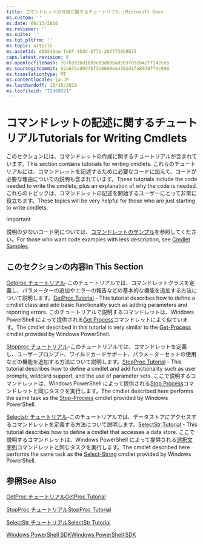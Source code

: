 ```yaml
---
title: コマンドレットの作成に関するチュートリアル |Microsoft Docs
ms.custom: ''
ms.date: 09/13/2016
ms.reviewer: ''
ms.suite: ''
ms.tgt_pltfrm: ''
ms.topic: article
ms.assetid: d0b548aa-febf-45dd-bf71-2077730b9b73
caps.latest.revision: 6
ms.openlocfilehash: 767b392bd1603e83d80bad5b3fd9cb42ff142ce6
ms.sourcegitcommit: 52a67bcd9d7bf3e8600ea4302d1fa8970ff9c998
ms.translationtype: MT
ms.contentlocale: ja-JP
ms.lasthandoff: 10/15/2019
ms.locfileid: "72369321"
---
```

# <a name="tutorials-for-writing-cmdlets"></a><span data-ttu-id="bfd74-102">コマンドレットの記述に関するチュートリアル</span><span class="sxs-lookup"><span data-stu-id="bfd74-102">Tutorials for Writing Cmdlets</span></span>

<span data-ttu-id="bfd74-103">このセクションには、コマンドレットの作成に関するチュートリアルが含まれています。</span><span class="sxs-lookup"><span data-stu-id="bfd74-103">This section contains tutorials for writing cmdlets.</span></span> <span data-ttu-id="bfd74-104">これらのチュートリアルには、コマンドレットを記述するために必要なコードに加えて、コードが必要な理由についての説明も含まれています。</span><span class="sxs-lookup"><span data-stu-id="bfd74-104">These tutorials include the code needed to write the cmdlets, plus an explanation of why the code is needed.</span></span> <span data-ttu-id="bfd74-105">これらのトピックは、コマンドレットの記述を開始するユーザーにとって非常に役立ちます。</span><span class="sxs-lookup"><span data-stu-id="bfd74-105">These topics will be very helpful for those who are just starting to write cmdlets.</span></span>

> [!IMPORTANT]
> <span data-ttu-id="bfd74-106">説明の少ないコード例については、[コマンドレットのサンプル](./cmdlet-samples.md)を参照してください。</span><span class="sxs-lookup"><span data-stu-id="bfd74-106">For those who want code examples with less description, see [Cmdlet Samples](./cmdlet-samples.md).</span></span>

## <a name="in-this-section"></a><span data-ttu-id="bfd74-107">このセクションの内容</span><span class="sxs-lookup"><span data-stu-id="bfd74-107">In This Section</span></span>

<span data-ttu-id="bfd74-108">[Getproc チュートリアル](./getproc-tutorial.md)-このチュートリアルでは、コマンドレットクラスを定義し、パラメーターの追加やエラーの報告などの基本的な機能を追加する方法について説明します。</span><span class="sxs-lookup"><span data-stu-id="bfd74-108">[GetProc Tutorial](./getproc-tutorial.md) - This tutorial describes how to define a cmdlet class and add basic functionality such as adding parameters and reporting errors.</span></span> <span data-ttu-id="bfd74-109">このチュートリアルで説明するコマンドレットは、Windows PowerShell によって提供される[Get Process](/powershell/module/Microsoft.PowerShell.Management/Get-Process)コマンドレットによく似ています。</span><span class="sxs-lookup"><span data-stu-id="bfd74-109">The cmdlet described in this tutorial is very similar to the [Get-Process](/powershell/module/Microsoft.PowerShell.Management/Get-Process) cmdlet provided by Windows PowerShell.</span></span>

<span data-ttu-id="bfd74-110">[Stopproc チュートリアル](./stopproc-tutorial.md)-このチュートリアルでは、コマンドレットを定義し、ユーザープロンプト、ワイルドカードサポート、パラメーターセットの使用などの機能を追加する方法について説明します。</span><span class="sxs-lookup"><span data-stu-id="bfd74-110">[StopProc Tutorial](./stopproc-tutorial.md) - This tutorial describes how to define a cmdlet and add functionality such as user prompts, wildcard support, and the use of parameter sets.</span></span> <span data-ttu-id="bfd74-111">ここで説明するコマンドレットは、Windows PowerShell によって提供される[Stop Process](/powershell/module/Microsoft.PowerShell.Management/Stop-Process)コマンドレットと同じタスクを実行します。</span><span class="sxs-lookup"><span data-stu-id="bfd74-111">The cmdlet described here performs the same task as the [Stop-Process](/powershell/module/Microsoft.PowerShell.Management/Stop-Process) cmdlet provided by Windows PowerShell.</span></span>

<span data-ttu-id="bfd74-112">[Selectstr チュートリアル](./selectstr-tutorial.md)-このチュートリアルでは、データストアにアクセスするコマンドレットを定義する方法について説明します。</span><span class="sxs-lookup"><span data-stu-id="bfd74-112">[SelectStr Tutorial](./selectstr-tutorial.md) - This tutorial describes how to define a cmdlet that accesses a data store.</span></span> <span data-ttu-id="bfd74-113">ここで説明するコマンドレットは、Windows PowerShell によって提供される[選択文字列](/powershell/module/microsoft.powershell.utility/select-string)コマンドレットと同じタスクを実行します。</span><span class="sxs-lookup"><span data-stu-id="bfd74-113">The cmdlet described here performs the same task as the [Select-String](/powershell/module/microsoft.powershell.utility/select-string) cmdlet provided by Windows PowerShell.</span></span>

## <a name="see-also"></a><span data-ttu-id="bfd74-114">参照</span><span class="sxs-lookup"><span data-stu-id="bfd74-114">See Also</span></span>

[<span data-ttu-id="bfd74-115">GetProc チュートリアル</span><span class="sxs-lookup"><span data-stu-id="bfd74-115">GetProc Tutorial</span></span>](./getproc-tutorial.md)

[<span data-ttu-id="bfd74-116">StopProc チュートリアル</span><span class="sxs-lookup"><span data-stu-id="bfd74-116">StopProc Tutorial</span></span>](./stopproc-tutorial.md)

[<span data-ttu-id="bfd74-117">SelectStr チュートリアル</span><span class="sxs-lookup"><span data-stu-id="bfd74-117">SelectStr Tutorial</span></span>](./selectstr-tutorial.md)

[<span data-ttu-id="bfd74-118">Windows PowerShell SDK</span><span class="sxs-lookup"><span data-stu-id="bfd74-118">Windows PowerShell SDK</span></span>](../windows-powershell-reference.md)
